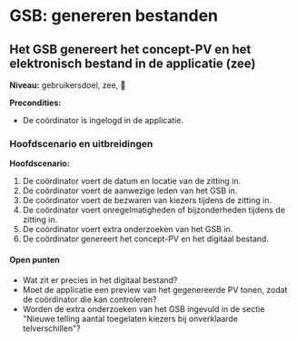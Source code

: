 # GSB: genereren bestanden

## Het GSB genereert het concept-PV en het elektronisch bestand in de applicatie (zee)

__Niveau:__ gebruikersdoel, zee, 🌊

__Precondities:__

- De coördinator is ingelogd in de applicatie.

### Hoofdscenario en uitbreidingen

__Hoofdscenario:__

1. De coördinator voert de datum en locatie van de zitting in.
2. De coördinator voert de aanwezige leden van het GSB in.
3. De coördinator voert de bezwaren van kiezers tijdens de zitting in.
4. De coördinator voert onregelmatigheden of bijzonderheden tijdens de zitting in.
5. De coördinator voert extra onderzoeken van het GSB in.
6. De coördinator genereert het concept-PV en het digitaal bestand.

#### Open punten

- Wat zit er precies in het digitaal bestand?
- Moet de applicatie een preview van het gegenereerde PV tonen, zodat de coördinator die kan controleren?
- Worden de extra onderzoeken van het GSB ingevuld in de sectie "Nieuwe telling aantal toegelaten kiezers bij onverklaarde telverschillen"?
